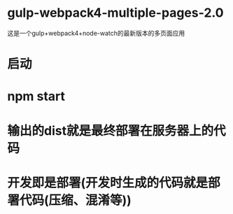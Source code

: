 # gulp-webpack4-multiple-pages-2.0
这是一个gulp+webpack4+node-watch的最新版本的多页面应用
# 启动
# npm start

# 输出的dist就是最终部署在服务器上的代码

# 开发即是部署(开发时生成的代码就是部署代码(压缩、混淆等))